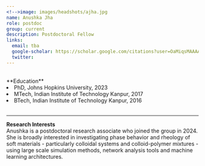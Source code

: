 ```yaml
---
<!-->image: images/headshots/ajha.jpg
name: Anushka Jha
role: postdoc
group: current
description: Postdoctoral Fellow
links:
  email: tba
  google-scholar: https://scholar.google.com/citations?user=OaMiqsMAAAAJ&hl=en
  twitter: 
---
```

<br>
**Education**
<br>
    <li>PhD, Johns Hopkins University, 2023</li>
		<li>MTech, Indian Institute of Technology Kanpur, 2017</li>
		<li>BTech, Indian Institute of Technology Kanpur, 2016</li>
<br>
<hr>

**Research Interests**
<br>
Anushka is a postdoctoral research associate who joined the group in 2024. She is broadly interested in investigating phase behavior and rheology of soft materials - particularly colloidal systems and colloid-polymer mixtures - using large scale simulation methods, network analysis tools and machine learning architectures.     
<br>
